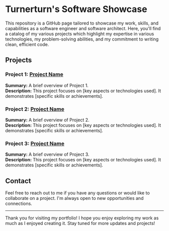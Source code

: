 # Turnerturn's Software Showcase 

This repository is a GitHub page tailored to showcase my work, skills, and capabilities as a software engineer and software architect. Here, you'll find a catalog of my various projects which highlight my expertise in various technologies, my problem-solving abilities, and my commitment to writing clean, efficient code.

## Projects

### Project 1: [Project Name](https://github.com/turnerturn/showcase-project-1)
**Summary:** A brief overview of Project 1.  
**Description:** This project focuses on [key aspects or technologies used]. It demonstrates [specific skills or achievements].

### Project 2: [Project Name](https://github.com/turnerturn/showcase-project-2)
**Summary:** A brief overview of Project 2.  
**Description:** This project focuses on [key aspects or technologies used]. It demonstrates [specific skills or achievements].

### Project 3: [Project Name](https://github.com/turnerturn/showcase-project-3)
**Summary:** A brief overview of Project 3.  
**Description:** This project focuses on [key aspects or technologies used]. It demonstrates [specific skills or achievements].

## Contact

Feel free to reach out to me if you have any questions or would like to collaborate on a project. I'm always open to new opportunities and connections.

---

Thank you for visiting my portfolio! I hope you enjoy exploring my work as much as I enjoyed creating it. Stay tuned for more updates and projects!
